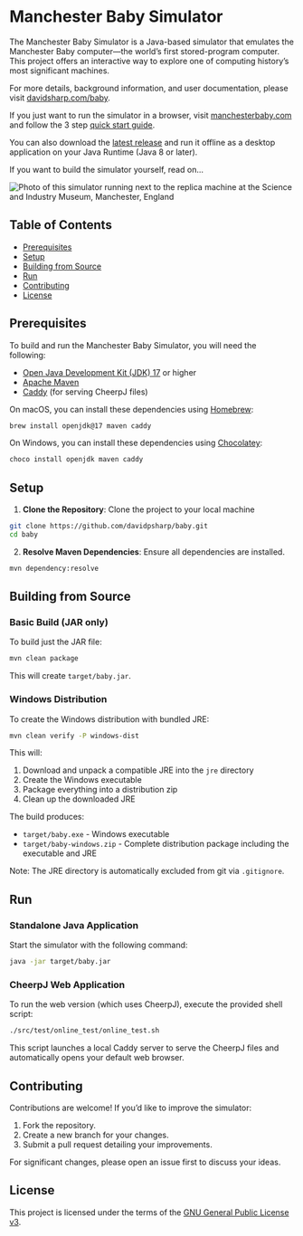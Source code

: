 # Manchester Baby Simulator

The Manchester Baby Simulator is a Java-based simulator that emulates the Manchester Baby computer—the world’s first stored-program computer. This project offers an interactive way to explore one of computing history’s most significant machines.

For more details, background information, and user documentation, please visit [davidsharp.com/baby](https://davidsharp.com/baby).

If you just want to run the simulator in a browser, visit [manchesterbaby.com](https://manchesterbaby.com) and follow the 3 step [quick start guide](docs/quick-start-guide.md).

You can also download the [latest release](https://github.com/davidpsharp/baby/releases) and run it offline as a desktop application on your Java Runtime (Java 8 or later).

If you want to build the simulator yourself, read on...

![Photo of this simulator running next to the replica machine at the Science and Industry Museum, Manchester, England](https://davidsharp.com/baby/makerfaire.jpg)

## Table of Contents

- [Prerequisites](#prerequisites)
- [Setup](#setup)
- [Building from Source](#building-from-source)
- [Run](#run)
- [Contributing](#contributing)
- [License](#license)


## Prerequisites

To build and run the Manchester Baby Simulator, you will need the following:

- [Open Java Development Kit (JDK) 17](https://openjdk.org/projects/jdk/17/) or higher
- [Apache Maven](https://maven.apache.org/download.cgi)
- [Caddy](https://caddyserver.com/download) (for serving CheerpJ files)

On macOS, you can install these dependencies using [Homebrew](https://brew.sh/):

```bash
brew install openjdk@17 maven caddy
```

On Windows, you can install these dependencies using [Chocolatey](https://chocolatey.org/):

```bash
choco install openjdk maven caddy
```

## Setup

1.	**Clone the Repository**: Clone the project to your local machine
```bash
git clone https://github.com/davidpsharp/baby.git
cd baby
```

2. **Resolve Maven Dependencies**: Ensure all dependencies are installed.
```bash
mvn dependency:resolve
```

## Building from Source

### Basic Build (JAR only)
To build just the JAR file:
```bash
mvn clean package
```
This will create `target/baby.jar`.

### Windows Distribution
To create the Windows distribution with bundled JRE:

```bash
mvn clean verify -P windows-dist
```

This will:
1. Download and unpack a compatible JRE into the `jre` directory
2. Create the Windows executable
3. Package everything into a distribution zip
4. Clean up the downloaded JRE

The build produces:
- `target/baby.exe` - Windows executable
- `target/baby-windows.zip` - Complete distribution package including the executable and JRE

Note: The JRE directory is automatically excluded from git via `.gitignore`.

## Run

### Standalone Java Application

Start the simulator with the following command:
```bash
java -jar target/baby.jar
```

### CheerpJ Web Application

To run the web version (which uses CheerpJ), execute the provided shell script:

```bash
./src/test/online_test/online_test.sh
```

This script launches a local Caddy server to serve the CheerpJ files and automatically opens your default web browser.

## Contributing

Contributions are welcome! If you’d like to improve the simulator:

1.	Fork the repository.
2.	Create a new branch for your changes.
3.	Submit a pull request detailing your improvements.

For significant changes, please open an issue first to discuss your ideas.

## License

This project is licensed under the terms of the [GNU General Public License v3](LICENSE).
